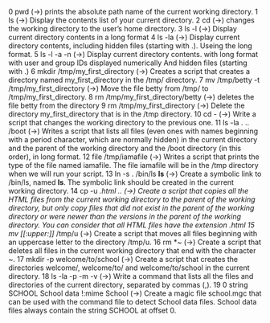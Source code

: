 0 pwd (->) prints the absolute path name of the current working directory.
1 ls (->) Display the contents list of your current directory.
2 cd (->) changes the working directory to the user’s home directory.
3 ls -l (->) Display current directory contents in a long format
4 ls -la (->) Display current directory contents, including hidden files (starting with .). Useing the long format.
5 ls -l -a -n (->) Display current directory contents. with long format with user and group IDs displayed numerically And hidden files (starting with .)
6 mkdir /tmp/my_first_directory (->) Creates a script that creates a directory named my_first_directory in the /tmp/ directory.
7 mv /tmp/betty -t /tmp/my_first_directory (->) Move the file betty from /tmp/ to /tmp/my_first_directory.
8 rm /tmp/my_first_directory/betty (->) deletes the file betty from the directory
9 rm /tmp/my_first_directory (->) Delete the directory my_first_directory that is in the /tmp directory.
10 cd - (->) Write a script that changes the working directory to the previous one.
11 ls -la . .. /boot (->) Writes a script that lists all files (even ones with names beginning with a period character, which are normally hidden) in the current directory and the parent of the working directory and the /boot directory (in this order), in long format.
12 file /tmp/iamafile (->) Writes a script that prints the type of the file named iamafile. The file iamafile will be in the /tmp directory when we will run your script.
13 ln -s . /bin/ls  __ls__ (->) Create a symbolic link to /bin/ls, named __ls__. The symbolic link should be created in the current working directory.
14 cp -u *.html .. (->) Create a script that copies all the HTML files from the current working directory to the parent of the working directory, but only copy files that did not exist in the parent of the working directory or were newer than the versions in the parent of the working directory. You can consider that all HTML files have the extension .html
15 mv [[:upper:]]* /tmp/u (->) Create a script that moves all files beginning with an uppercase letter to the directory /tmp/u.
16 rm *~ (->) Create a script that deletes all files in the current working directory that end with the character ~.
17 mkdir -p welcome/to/school (->) Create a script that creates the directories welcome/, welcome/to/ and welcome/to/school in the current directory.
18 ls -la -p -m -v (->) Write a command that lists all the files and directories of the current directory, separated by commas (,).
19 0 string SCHOOL School data
   !:mime School (->) Create a magic file school.mgc that can be used with the command file to detect School data files. School data files always contain the string SCHOOL at offset 0.

